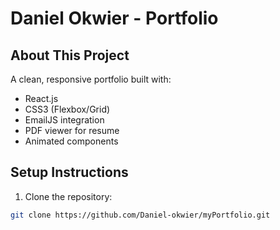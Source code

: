 # Daniel Okwier - Portfolio

## About This Project

A clean, responsive portfolio built with:
- React.js
- CSS3 (Flexbox/Grid)
- EmailJS integration
- PDF viewer for resume
- Animated components

## Setup Instructions

1. Clone the repository:
```bash
git clone https://github.com/Daniel-okwier/myPortfolio.git